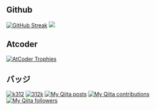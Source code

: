 ## Github
[![GitHub Streak](http://github-readme-streak-stats.herokuapp.com?user=312k&theme=nord&hide_border=true&date_format=%5BY.%5Dn.j)](https://git.io/streak-stats)
![](https://github-profile-trophy.vercel.app/?username=312k&theme=nord)
## Atcoder
[![AtCoder Trophies](https://atcoder-trophies.vercel.app/api/v1/atcoder?username=k312&theme=nord)](https://github.com/KATO-Hiro/AtCoderTrophies)
## バッジ
[![k312](https://img.shields.io/endpoint?url=https%3A%2F%2Fatcoder-badges.now.sh%2Fapi%2Fatcoder%2Fjson%2Fk312)](https://atcoder.jp/users/k312)
[![312k](https://img.shields.io/endpoint?url=https%3A%2F%2Fatcoder-badges.now.sh%2Fapi%2Fcodeforces%2Fjson%2F312k)](https://codeforces.com/profile/312k)
[![My Qiita posts](https://qiita-badge.apiapi.app/s/312k/posts.svg)](http://qiita.com/312k)
[![My Qiita contributions](https://qiita-badge.apiapi.app/s/312k/contributions.svg)](http://qiita.com/312k)
[![My Qiita followers](https://qiita-badge.apiapi.app/s/312k/followers.svg)](http://qiita.com/312k)
